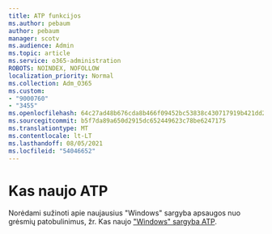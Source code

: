 ```yaml
---
title: ATP funkcijos
ms.author: pebaum
author: pebaum
manager: scotv
ms.audience: Admin
ms.topic: article
ms.service: o365-administration
ROBOTS: NOINDEX, NOFOLLOW
localization_priority: Normal
ms.collection: Adm_O365
ms.custom:
- "9000760"
- "3455"
ms.openlocfilehash: 64c27ad48b676cda8b466f09452bc53838c430717919b421dd287063aabc8c75
ms.sourcegitcommit: b5f7da89a650d2915dc652449623c78be6247175
ms.translationtype: MT
ms.contentlocale: lt-LT
ms.lasthandoff: 08/05/2021
ms.locfileid: "54046652"
---
```

# <a name="whats-new-in-atp"></a>Kas naujo ATP

Norėdami sužinoti apie naujausius "Windows" sargyba apsaugos nuo grėsmių patobulinimus, žr. Kas naujo ["Windows" sargyba ATP](https://www.microsoft.com/security/blog/2018/11/15/whats-new-in-windows-defender-atp/).